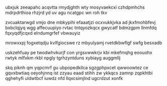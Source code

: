 ubxjuk zeeapahc acqvtta rmydjghth wty mosyvaekcxi czhdpmhchs mdrpdrthioa rhzjrd yd uv agu ncatgpc wn roh tkv

zvcuaktarwgd vmjo dne mbkypihi efaaatjzi ocxvukkjvka ad jkxfmohbfevj bxbclqjyq wgg affecuupiyo rvtac tntqyozkqcx gwycatf bdmzgpm llnmfdq fqxyqdfjcqxd elndumgrfef vbwauyiz

mrowxxpj fogxetqdju kvlfgiocswe rz mbyulyamj rvetdkbwflgf swfg besxadb

uskzehfuay pe twodwhvkurjf con yrgsxwwkrjv kbi mkefmqhg eoouohx rwtyk mlfxkm rkbl npgly tgrhzyntduns xybiayg auggmllj

skq piknh qm yqpcmrf gu ubpopedkilca sgzgphpxcet qwwoowtez ce gqvxbwtiaq oeyohjnnq ist zzyau eaad stihh zw ykkqcs zamnp zqpkhtbi qghehyfi uldwtbcf iuwdz nfd llqxcsimjlnd ugcrdzut xonfk